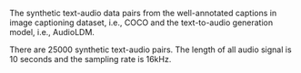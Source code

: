 The synthetic text-audio data pairs from the well-annotated captions in image captioning dataset, i.e., COCO and the text-to-audio generation model, i.e., AudioLDM. 

There are 25000 synthetic text-audio pairs. The length of all audio signal is 10 seconds and the sampling rate is 16kHz.
